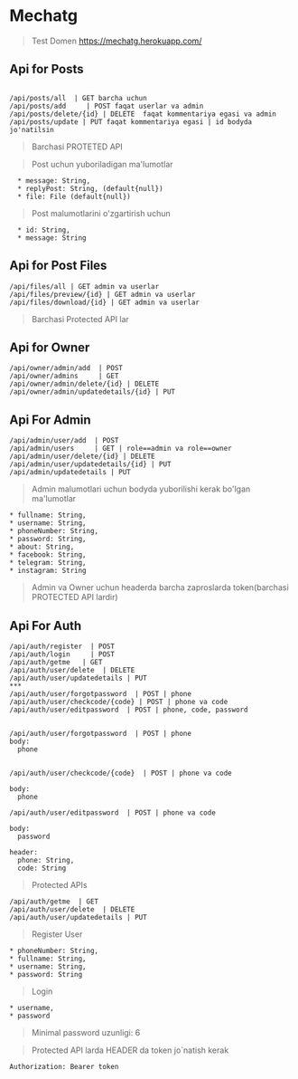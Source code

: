 #  Mechatg
> Test Domen https://mechatg.herokuapp.com/

## Api for Posts
``` 

/api/posts/all  | GET barcha uchun
/api/posts/add     | POST faqat userlar va admin
/api/posts/delete/{id} | DELETE  faqat kommentariya egasi va admin 
/api/posts/update | PUT faqat kommentariya egasi | id bodyda jo'natilsin 
```
 > Barchasi PROTETED API
 
 > Post uchun yuboriladigan ma'lumotlar
 ``` {multipart/form-data}:
   * message: String,
   * replyPost: String, (default{null})
   * file: File (default{null})
```
> Post malumotlarini o'zgartirish uchun
```
  * id: String,
  * message: String
```
## Api for Post Files
```
/api/files/all | GET admin va userlar
/api/files/preview/{id} | GET admin va userlar
/api/files/download/{id} | GET admin va userlar
```
>Barchasi Protected API lar

## Api for Owner
```
/api/owner/admin/add  | POST 
/api/owner/admins     | GET
/api/owner/admin/delete/{id} | DELETE
/api/owner/admin/updatedetails/{id} | PUT
```
## Api For Admin
```
/api/admin/user/add  | POST 
/api/admin/users     | GET | role==admin va role==owner 
/api/admin/user/delete/{id} | DELETE
/api/admin/user/updatedetails/{id} | PUT
/api/admin/updatedetails | PUT 
``` 
> Admin malumotlari uchun bodyda yuborilishi kerak bo'lgan ma'lumotlar
``` body:
* fullname: String,
* username: String,
* phoneNumber: String,
* password: String,
* about: String,
* facebook: String,
* telegram: String,
* instagram: String
```

> Admin va Owner uchun headerda barcha zaproslarda token(barchasi PROTECTED API lardir)

## Api For Auth
```
/api/auth/register  | POST
/api/auth/login     | POST
/api/auth/getme   | GET 
/api/auth/user/delete  | DELETE
/api/auth/user/updatedetails | PUT
***
/api/auth/user/forgotpassword  | POST | phone
/api/auth/user/checkcode/{code} | POST | phone va code
/api/auth/user/editpassword  | POST | phone, code, password


/api/auth/user/forgotpassword  | POST | phone
body:
  phone
  

/api/auth/user/checkcode/{code}  | POST | phone va code

body:
  phone

/api/auth/user/editpassword  | POST | phone va code

body:
  password
  
header:
  phone: String,
  code: String

```
> Protected APIs
```
/api/auth/getme  | GET
/api/auth/user/delete  | DELETE
/api/auth/user/updatedetails | PUT 
```
> Register User
```
* phoneNumber: String,
* fullname: String,
* username: String,
* password: String
```
> Login
```
* username,
* password
```
>Minimal password uzunligi: 6

> Protected API larda HEADER da token jo`natish kerak

``` 
Authorization: Bearer token 
```
